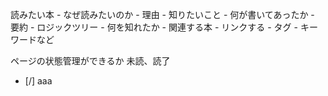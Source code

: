 読みたい本
	- なぜ読みたいのか
		- 理由
		- 知りたいこと
	- 何が書いてあったか
		- 要約
		- ロジックツリー
	- 何を知れたか
	- 関連する本
		- リンクする
	- タグ
		- キーワードなど

ページの状態管理ができるか
	未読、読了

- [/] aaa
	
